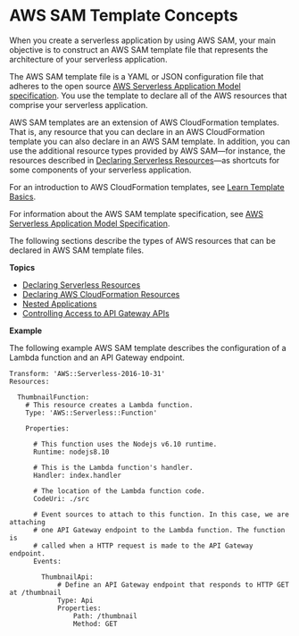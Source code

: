 # AWS SAM Template Concepts<a name="serverless-sam-template-basics"></a>

When you create a serverless application by using AWS SAM, your main objective is to construct an AWS SAM template file that represents the architecture of your serverless application\.

The AWS SAM template file is a YAML or JSON configuration file that adheres to the open source [AWS Serverless Application Model specification](https://github.com/awslabs/serverless-application-model/blob/master/versions/2016-10-31.md)\. You use the template to declare all of the AWS resources that comprise your serverless application\.

AWS SAM templates are an extension of AWS CloudFormation templates\. That is, any resource that you can declare in an AWS CloudFormation template you can also declare in an AWS SAM template\. In addition, you can use the additional resource types provided by AWS SAM—for instance, the resources described in [Declaring Serverless Resources](serverless-sam-template.md)—as shortcuts for some components of your serverless application\.

For an introduction to AWS CloudFormation templates, see [Learn Template Basics](https://docs.aws.amazon.com/AWSCloudFormation/latest/UserGuide/gettingstarted.templatebasics.html)\.

For information about the AWS SAM template specification, see [AWS Serverless Application Model Specification](https://github.com/awslabs/serverless-application-model/blob/master/versions/2016-10-31.md)\.

The following sections describe the types of AWS resources that can be declared in AWS SAM template files\.

**Topics**
+ [Declaring Serverless Resources](serverless-sam-template.md)
+ [Declaring AWS CloudFormation Resources](appendix-appendix-sam-templates-and-cf-templates.md)
+ [Nested Applications](serverless-sam-template-nested-applications.md)
+ [Controlling Access to API Gateway APIs](serverless-controlling-access-to-apis.md)

**Example**

The following example AWS SAM template describes the configuration of a Lambda function and an API Gateway endpoint\.

```
Transform: 'AWS::Serverless-2016-10-31'
Resources:

  ThumbnailFunction:
    # This resource creates a Lambda function.
    Type: 'AWS::Serverless::Function'
    
    Properties:
      
      # This function uses the Nodejs v6.10 runtime.
      Runtime: nodejs8.10
        
      # This is the Lambda function's handler.
      Handler: index.handler
      
      # The location of the Lambda function code.
      CodeUri: ./src
      
      # Event sources to attach to this function. In this case, we are attaching
      # one API Gateway endpoint to the Lambda function. The function is
      # called when a HTTP request is made to the API Gateway endpoint.
      Events:

        ThumbnailApi:
            # Define an API Gateway endpoint that responds to HTTP GET at /thumbnail
            Type: Api
            Properties:
                Path: /thumbnail
                Method: GET
```